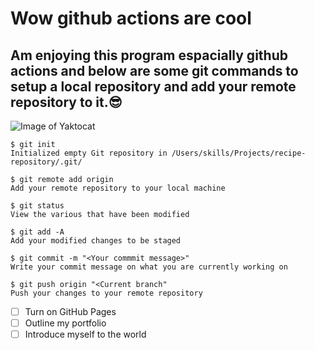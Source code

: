 # Wow github actions are cool
## Am enjoying this program espacially github actions and below are some git commands to setup a local repository and add your remote repository to it.😎
![Image of Yaktocat](https://www.unite.ai/wp-content/uploads/2023/08/Alex_Mc_A_detailed_colorful_diagram_of_a_neural_network_showing_10b8855c-005f-45ff-904e-7e17756cf1f2.jpg)
```
$ git init
Initialized empty Git repository in /Users/skills/Projects/recipe-repository/.git/
```
```
$ git remote add origin
Add your remote repository to your local machine
```
```
$ git status
View the various that have been modified
```
```
$ git add -A
Add your modified changes to be staged
```
```
$ git commit -m "<Your commmit message>"
Write your commit message on what you are currently working on
```
```
$ git push origin "<Current branch"
Push your changes to your remote repository
```
- [ ] Turn on GitHub Pages
- [ ] Outline my portfolio
- [ ] Introduce myself to the world
